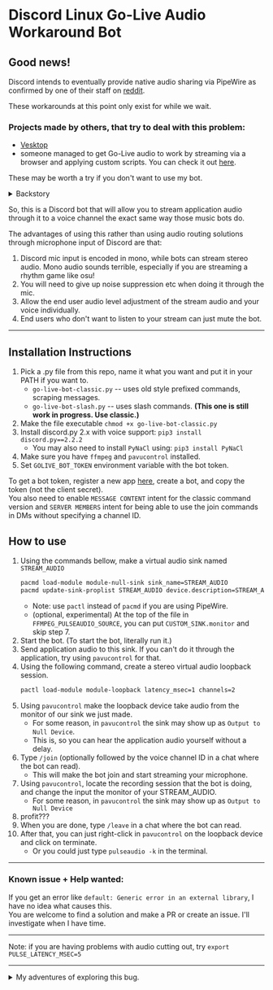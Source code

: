 # Discord Linux Go-Live Audio Workaround Bot 

## Good news!
Discord intends to eventually provide native audio sharing via PipeWire as confirmed by one of their staff on [reddit](https://www.reddit.com/r/discordapp/comments/yerhzq/comment/iu14uja/).  

These workarounds at this point only exist for while we wait.

### Projects made by others, that try to deal with this problem:
   - [Vesktop](https://github.com/Vencord/Vesktop)
   - someone managed to get Go-Live audio to work by streaming via a browser and applying custom scripts.
     You can check it out [here](https://reddit.com/pmhfmq/).
  
These may be worth a try if you don't want to use my bot.

<details>
  <summary>Backstory</summary>

It's been a very very long time since Go Live was rolled out for Linux users of Discord, 
but as of 2023/03/31, 
they still haven't fixed the issue where audio is not being captured from the application that is being streamed.
You can call this a missing feature if you really want to be technical, but an 'average' end user will disagree.

My bug report was denied on their Discord Testers server
![](https://i.imgur.com/nBfuX4q.png)  
with the following reason  
![](https://i.imgur.com/qMBF3PP.png)  

I would have been happy if they at least gave us some sort of workaround, like starting a capture from an automatically 
created sink and telling us to divert app audio to it, and it will be sent the same way 
the Go Live audio is sent, but nothing of sort was ever rolled out.

These reasons + trying many other methods I detail at the bottom of this readme 
and the fact that I am a somewhat experienced Discord bot developer inspired me to make this bot.

</details>

So, this is a Discord bot that will allow you to stream application audio through it 
to a voice channel the exact same way those music bots do.

The advantages of using this rather than using audio routing solutions through microphone input of Discord are that:
1. Discord mic input is encoded in mono, while bots can stream stereo audio. Mono audio sounds terrible, 
   especially if you are streaming a rhythm game like osu!
2. You will need to give up noise suppression etc when doing it through the mic.
3. Allow the end user audio level adjustment of the stream audio and your voice individually.
4. End users who don't want to listen to your stream can just mute the bot.

---

## Installation Instructions

1. Pick a .py file from this repo, name it what you want and put it in your PATH if you want to.
    + `go-live-bot-classic.py` -- uses old style prefixed commands, scraping messages.
    + `go-live-bot-slash.py` -- uses slash commands. **(This one is still work in progress. Use classic.)**
2. Make the file executable `chmod +x go-live-bot-classic.py`
3. Install discord.py 2.x with voice support: `pip3 install discord.py==2.2.2`
    + You may also need to install `PyNaCl` using: `pip3 install PyNaCl`
4. Make sure you have `ffmpeg` and `pavucontrol` installed.
5. Set `GOLIVE_BOT_TOKEN` environment variable with the bot token. 

To get a bot token, register a new app [here](https://discord.com/developers/applications), 
create a bot, and copy the token (not the client secret).  
You also need to enable `MESSAGE CONTENT` intent for the classic command version 
and `SERVER MEMBERS` intent for being able to use the join commands in DMs without specifying a channel ID.

## How to use
1. Using the commands bellow, make a virtual audio sink named `STREAM_AUDIO`
    ```sh
    pacmd load-module module-null-sink sink_name=STREAM_AUDIO
    pacmd update-sink-proplist STREAM_AUDIO device.description=STREAM_AUDIO
    ```
    + Note: use `pactl` instead of `pacmd` if you are using PipeWire.
    + (optional, experimental) At the top of the file in `FFMPEG_PULSEAUDIO_SOURCE`, you can put `CUSTOM_SINK.monitor` and skip step 7. 
2. Start the bot. (To start the bot, literally run it.)
3. Send application audio to this sink. If you can't do it through the application, try using `pavucontrol` for that.
4. Using the following command, create a stereo virtual audio loopback session.
    ```sh
    pactl load-module module-loopback latency_msec=1 channels=2
    ```
5. Using `pavucontrol` make the loopback device take audio from the monitor of our sink we just made. 
    + For some reason, in `pavucontrol` the sink may show up as `Output to Null Device`. 
    + This is, so you can hear the application audio yourself without a delay.
6. Type `/join` (optionally followed by the voice channel ID in a chat where the bot can read). 
    + This will make the bot join and start streaming your microphone.
7. Using `pavucontrol`, locate the recording session that the bot is doing, and change the input the monitor of your STREAM_AUDIO. 
    + For some reason, in `pavucontrol` the sink may show up as `Output to Null Device`
8. profit???
9. When you are done, type `/leave` in a chat where the bot can read.
10. After that, you can just right-click in `pavucontrol` on the loopback device and click on terminate. 
    + Or you could just type `pulseaudio -k` in the terminal.  

---

### Known issue + Help wanted:
If you get an error like `default: Generic error in an external library`, I have no idea what causes this.  
You are welcome to find a solution and make a PR or create an issue. I'll investigate when I have time.

---

Note: if you are having problems with audio cutting out, 
try `export PULSE_LATENCY_MSEC=5`

---

<details>
    <summary>My adventures of exploring this bug.</summary>

I explored this bug greatly, 
apparently it's a [bug in electron from 5+ years ago](https://github.com/electron/electron/issues/10515) but
it was closed without actually being fixed, presumably waiting for upstream, Chrmium to do something about it.
I explored many solutions to this problem, spent countless hours on it 
and making this bot was the best solution I could come up at the time.

### Other solutions I tried, include:
1. Streaming through the web version
    - ~~Tried in Chromium~~
        - ~~Even the `Share audio` button does not work when sharing a tab~~
    - ~~Tried in Firefox~~
        - ~~Discord normally won't let you, so I had to set the user agent to represent Chromium~~
            - ~~UPDATE: user agent spoofing is no longer needed~~
    - ~~Even on Windows, streaming using the web version in Chrome does not capture audio~~
        - ~~Even when streaming just a tab and checking `Share audio` button~~
    - ~~Not sure if this is broken in the web app, or the Chrome/Chromium is broken.~~
        - ~~If on the web app, perhaps a browser extension can fix this? I'm not good enough to make one~~
        - ~~UPDATE: this was a bug with discord~~
    - UPDATE, I reported this [bug](https://bugs.discord.com/T956) and after several months, they marked it as fixed, 
      around the time they added this feature to mac. 
        - But it applies noise suppression on it. But at the time I reported it, it transported no audio at all. 
          - ~~Maybe this will be fixed in few weeks? if not I will just file a new bug report.~~  
            - UPDATE: ![](https://cdn.discordapp.com/attachments/846761018977943572/875387083496251433/2021-08-12T1833254215659970400.png)
            - UPDATE 2: someone made a script that fixes this, see [this](https://openuserjs.org/scripts/samantas5855/WebRTC_effects_remover)
        - But having this only limits us to screen-sharing browser tabs with sound. It's better than nothing I guess.
            - Maybe we could use obs/ffmpeg to stream to a browser tab and screen-share a playback of that? 
              we could also locally mute the tab while it's still sharing audio
            - Or maybe someone can convince the Chromium devs to add this for Linux as well. Maybe through PipeWire?
            - I wonder if someone can add this to Chromium via browser extensions? 
              I don't know what their limits are though.
2. Running Windows version of Discord in wine. 
    - The screen-share would not work. The `DiscordHookHelper.exe` would crash. 
      Tried various options relating to Hardware acceleration on/off, didn't help.
    - I imagine many APIs required for this to happen may not be implemented in wine.
3. Dedicated, real Windows environment for running Discord.
    - OBS streaming to a custom RTMP server and screen-sharing a mpv playback of that. 
      Creating a virtual audio output devices and make obs pick up audio from that, so voice loopback wouldn't happen
        - This is painfully slow in a VM
        - This can be done on a dedicated computer through LAN 
          but there is a good 5-second delay which I was not able to reduce
            - Most of the delay is probably happening during the encoding. 
              Maybe we could move to an `ffmpeg` based solution?
        - For a solution like this, using `ffmpeg` with a custom rtmp server sounds like the best idea. 
      on the windows end, we screen-share an MPV view.
    - Capturing with a capture card and playing back with mpv or vlc and screen-sharing that. 
        - could easily mirror the screen with Xorg.conf
        - Still need to deal with playing back audio, vlc can do both video and audio at the same time
        - Capture cards are expensive, cheap ones have mediocre quality both video and audio wise. 
          the $16 MACROSILICON one has mono audio anyways, which defeats the purpose of all this, mostly.
          - To get around this, we can separately send the audio, whether though LAN or AUX cable. 
            Then we could just stitch it using MPV.
        - In case of a VM, USB-passthough is a thing, 
          - Although as previously started, this is painfully slow in a VM. 
            Just playing back a video stream in a VM takes a sizable amount of processing power.
    - Did I mention that attempting to screen-share in VMWare blue-screens the whole VM? Well, 
      unless you disable Hardware Acceleration in Virtual machine settings.
    - I am not sure how well hardware accelerated video playback is a thing in virtual machines?
    - Also, when I mention, virtual machines being slow, I am not talking about PCIe pass-though. that can help out a lot.
4. Using [discord_arch_electron](https://aur.archlinux.org/packages/discord_arch_electron/) package from AUR. 
   this uses system installation of electron instead of what discord bundles. 
    - So in an event this bug is fixed in electron, we may get the fix instantly (maybe with a BetterDiscord plugin mixed in?)
      - or if we decide to throw together a hacked version of electron 
        that just makes a sink when appropriate function is called
      - very unlikely, because it may require some other modifications on the web app side
        - as stated, it's possible we can do those with BetterDiscord, see the next section.
    - I'm not good enough to just fix this bug but this is a good starting point if you want to give it a try
        - and maybe give them a PR after fixing, and if they reject it, 
          just make a PKGBUILD repo that applies your patch, put on GitHub, doesn't matter.
        - This is like, the best solution to this problem, if you are good enough. 
5. A BetterDiscord plugin
    - I tried this approach as well and got absolutely nowhere, due to the lack of experience I have.
      - There is/was literally zero documentation about the relevant things necessary for this to happen.
    - This could go along with [discord_arch_electron](https://aur.archlinux.org/packages/discord_arch_electron/) 
      in an event this is fixed in electron.
    - Maybe if there is someone who knows how to make BetterDiscord plugins could rig something up?
        - Maybe give us a sink we can direct audio to.
    - Since this was fixed on a Mac, maybe someone could try that 'Emulator' plugin BD has 
      when on canary it gets updated to support the new BD and see where it goes
6. Reverse engineer how Discord sends a stream and make a small console based app to run an encode with and stream.
   - preferably it would just emulate an RTMP server where OBS or ffmpeg would stream to, 
     and it would forward that to discord.
      - although, discord does not stream in h264, it streams in vp9 iirc to save bandwidth.
        or maybe it depends.
   - No discord bot lib has implemented something like this, so you're on your own
   - having a client that does not behave 100% like discord servers expect it to, 
     may flag your account and get you banned. 
     but hey, what else do we linux users even expect for companies like these?
     
I'm still very inexperienced, so this is the best I can come up with. 
For me, adding this to Chromium sounds like the most likely and sustainable thing with the least risk for a ban.

</details>
